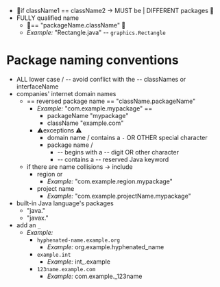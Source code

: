* 👀if className1 == className2 -> MUST be | DIFFERENT packages 👀 
* FULLY qualified name
  * 👀== "packageName.className" 👀
  * _Example:_ "Rectangle.java" -- `graphics.Rectangle`

# Package naming conventions
* ALL lower case / -- avoid conflict with the -- classNames or interfaceName
* companies' internet domain names 
  * == reversed package name == "className.packageName" 
    * _Example:_ "com.example.mypackage" ==
      * packageName "mypackage"
      * className "example.com"
    * ⚠️exceptions ⚠️
      * domain name / contains a `-` OR OTHER special character
      * package name / 
        * -- begins with a -- digit OR other character
        * -- contains a -- reserved Java keyword 
  * if there are name collisions -> include 
    * region or
      * _Example:_ "com.example.region.mypackage"
    * project name 
      * _Example:_ "com.example.projectName.mypackage"
* built-in Java language's packages
  * "java."
  * "javax."
* add an `_`
  * _Example:_
    * `hyphenated-name.example.org` 
      * _Example:_ org.example.hyphenated_name  
    * `example.int` 
      * _Example:_ int_.example 
    * `123name.example.com`
      * _Example:_ com.example._123name
